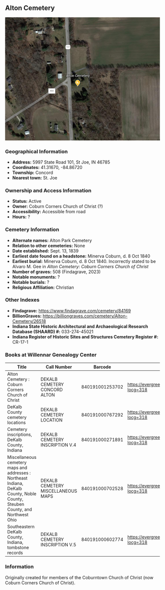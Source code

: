 ## Alton Cemetery

![Alton Cemetery on Google Earth](https://github.com/FyoAtEPL/DeKalbCemeteries/blob/main/images/mapImages/AltonEarth.png "Alton Cemetery on Google Earth")

### Geographical Information
- **Address:** 5997 State Road 101, St Joe, IN 46785
- **Coordinates:**  41.31670, -84.86720
- **Township:** Concord
- **Nearest town:** St. Joe

### Ownership and Access Information
- **Status:** Active
- **Owner:** Coburn Corners Church of Christ (?)
- **Accessibility:** Accessible from road
- **Hours:** ?

### Cemetery Information
- **Alternate names:** Alton Park Cemetery
- **Relation to other cemeteries:** None
- **Date established:** Sept. 13, 1839
- **Earliest date found on a headstone:** Minerva Coburn,  d. 8 Oct 1840
- **Earliest burial:** Minerva Coburn,  d. 8 Oct 1840. Incorrectly stated to be Alvaro M. Gee in *Alton Cemetery: Coburn Corners Church of Christ*
- **Number of graves:** 508 (Findagrave, 2023)
- **Notable monuments:** ?
- **Notable burials:** ?
- **Religious Affiliation:** Christian

### Other Indexes
- **Findagrave:** https://www.findagrave.com/cemetery/84169
- **BillionGraves:** https://billiongraves.com/cemetery/Alton-Cemetery/26518
- **Indiana State Historic Architectural and Archaeological Research Database (SHAARD) #:** 033-274-45021
- **Indiana Register of Historic Sites and Structures Cemetery Register #:** CR-17-1

### Books at Willennar Genealogy Center

| Title  | Call Number  | Barcode  | Evergreen Record  |
| ------------ | ------------ | ------------ | ------------ |
| Alton Cemetery : Coburn Corners Church of Christ  | DEKALB CEMETERY CONCORD ALTON  | 840191001253702  | https://evergreen.lib.in.us/eg/opac/record/20708440?locg=318  |
| DeKalb County cemetery locations | DEKALB CEMETERY LOCATION | 	840191000767292  | https://evergreen.lib.in.us/eg/opac/record/20670319?locg=318 |
| Cemetery inscriptions, DeKalb County, Indiana | DEKALB CEMETERY INSCRIPTION V.4 | 840191000271891 | https://evergreen.lib.in.us/eg/opac/record/20670315?locg=318 |
|  Miscellaneous cemetery maps and addresses : Northeast Indiana, DeKalb County, Noble County, Steuben County, and Northwest Ohio | DEKALB CEMETERY MISCELLANEOUS MAPS | 840191000702528 | https://evergreen.lib.in.us/eg/opac/record/20673421?locg=318 |
| Southeastern DeKalb County, Indiana, tombstone records | DEKALB CEMETERY INSCRIPTION V.5 | 840191000602774 |  https://evergreen.lib.in.us/eg/opac/record/20670314?locg=318 |

### Information
Originally created for members of the Coburntown Church of Christ (now Coburn Corners Church of Christ).
